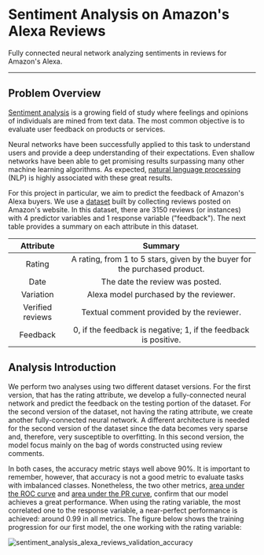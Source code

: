 # Sentiment Analysis on Amazon's Alexa Reviews

Fully connected neural network analyzing sentiments in reviews for Amazon's Alexa.

---

## Problem Overview

[Sentiment analysis] is a growing field of study where feelings and opinions of individuals are mined from text data. The most common objective is to evaluate user feedback on products or services.

Neural networks have been successfully applied to this task to understand users and provide a deep understanding of their expectations. Even shallow networks have been able to get promising results surpassing many other machine learning algorithms. As expected, [natural language processing] (NLP) is highly associated with these great results.

For this project in particular, we aim to predict the feedback of Amazon's Alexa buyers. We use a [dataset] built by collecting reviews posted on Amazon's website. In this dataset, there are 3150 reviews (or instances) with 4 predictor variables and 1 response variable ("feedback"). The next table provides a summary on each attribute in this dataset.

| Attribute | Summary |
|:------:|:---------------------:|
| Rating | A rating, from 1 to 5 stars, given by the buyer for the purchased product. |
| Date | The date the review was posted. |
| Variation | Alexa model purchased by the reviewer. |
| Verified reviews | Textual comment provided by the reviewer. |
| Feedback | 0, if the feedback is negative; 1, if the feedback is positive. |

## Analysis Introduction

We perform two analyses using two different dataset versions. For the first version, that has the rating attribute, we develop a fully-connected neural network and predict the feedback on the testing portion of the dataset. For the second version of the dataset, not having the rating attribute, we create another fully-connected neural network. A different architecture is needed for the second version of the dataset since the data becomes very sparse and, therefore, very susceptible to overfitting. In this second version, the model focus mainly on the bag of words constructed using review comments.

In both cases, the accuracy metric stays well above 90%. It is important to remember, however, that accuracy is not a good metric to evaluate tasks with imbalanced classes. Nonetheless, the two other metrics, [area under the ROC curve] and [area under the PR curve], confirm that our model achieves a great performance. When using the rating variable, the most correlated one to the response variable, a near-perfect performance is achieved: around 0.99 in all metrics. The figure below shows the training progression for our first model, the one working with the rating variable:

![sentiment_analysis_alexa_reviews_validation_accuracy](https://user-images.githubusercontent.com/33037020/203198842-7725a24c-bfc0-409e-b6b1-3523dcbffde0.PNG)

[//]: #

[Sentiment analysis]: <https://en.wikipedia.org/wiki/Sentiment_analysis>
[natural language processing]: <https://www.ibm.com/cloud/learn/natural-language-processing>
[dataset]: <https://www.kaggle.com/datasets/sid321axn/amazon-alexa-reviews>
[area under the ROC curve]: <https://scikit-learn.org/stable/modules/model_evaluation.html#roc-metrics>
[area under the PR curve]: <https://scikit-learn.org/stable/modules/model_evaluation.html#precision-recall-f-measure-metrics>
